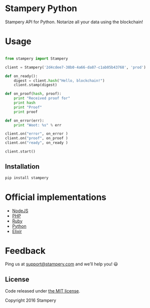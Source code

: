 # Stampery Python
 Stampery API for Python. Notarize all your data using the blockchain!

# Usage
```python

from stampery import Stampery

client = Stampery('2d4cdee7-38b0-4a66-da87-c1ab05b43768', 'prod')

def on_ready():
    digest = client.hash("Hello, blockchain!")
    client.stamp(digest)

def on_proof(hash, proof):
    print "Received proof for"
    print hash
    print "Proof"
    print proof

def on_error(err):
    print "Woot: %s" % err

client.on("error", on_error )
client.on("proof", on_proof )
client.on("ready", on_ready )

client.start()


 ```
## Installation
```python
pip install stampery
```

# Official implementations
- [NodeJS](https://github.com/stampery/node)
- [PHP](https://github.com/stampery/php)
- [Ruby](https://github.com/stampery/ruby)
- [Python](https://github.com/stampery/python)
- [Elixir](https://github.com/stampery/elixir)

# Feedback

Ping us at support@stampery.com and we’ll help you! 😃


## License

Code released under
[the MIT license](https://github.com/stampery/js/blob/master/LICENSE).

Copyright 2016 Stampery
